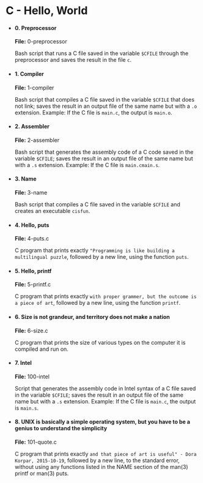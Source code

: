  <h1>C - Hello, World</h1>
    <ul>
        <li>
            <h4>0. Preprocessor</h4>
            <p><strong>File:</strong> 0-preprocessor</p>
            <p>Bash script that runs a C file saved in the variable <code>$CFILE</code> through the preprocessor and saves the result in the file <code>c</code>.</p>
        </li>
        <li>
            <h4>1. Compiler</h4>
            <p><strong>File:</strong> 1-compiler</p>
            <p>Bash script that compiles a C file saved in the variable <code>$CFILE</code> that does not link; saves the result in an output file of the same name but with a <code>.o</code> extension. Example: If the C file is <code>main.c</code>, the output is <code>main.o</code>.</p>
        </li>
        <li>
            <h4>2. Assembler</h4>
            <p><strong>File:</strong> 2-assembler</p>
            <p>Bash script that generates the assembly code of a C code saved in the variable <code>$CFILE</code>; saves the result in an output file of the same name but with a <code>.s</code> extension. Example: If the C file is <code>main.c</code, the result is <code>main.s</code>.</p>
        </li>
        <li>
            <h4>3. Name</h4>
            <p><strong>File:</strong> 3-name</p>
            <p>Bash script that compiles a C file saved in the variable <code>$CFILE</code> and creates an executable <code>cisfun</code>.</p>
        </li>
        <li>
            <h4>4. Hello, puts</h4>
            <p><strong>File:</strong> 4-puts.c</p>
            <p>C program that prints exactly <code>"Programming is like building a multilingual puzzle</code>, followed by a new line, using the function <code>puts</code>.</p>
        </li>
        <li>
            <h4>5. Hello, printf</h4>
            <p><strong>File:</strong> 5-printf.c</p>
            <p>C program that prints exactly <code>with proper grammer, but the outcome is a piece of art</code>, followed by a new line, using the function <code>printf</code>.</p>
        </li>
        <li>
            <h4>6. Size is not grandeur, and territory does not make a nation</h4>
            <p><strong>File:</strong> 6-size.c</p>
            <p>C program that prints the size of various types on the computer it is compiled and run on.</p>
        </li>
        <li>
            <h4>7. Intel</h4>
            <p><strong>File:</strong> 100-intel</p>
            <p>Script that generates the assembly code in Intel syntax of a C file saved in the variable <code>$CFILE</code>; saves the result in an output file of the same name but with a <code>.s</code> extension. Example: If the C file is <code>main.c</code>, the output is <code>main.s</code>.</p>
        </li>
        <li>
            <h4>8. UNIX is basically a simple operating system, but you have to be a genius to understand the simplicity</h4>
            <p><strong>File:</strong> 101-quote.c</p>
            <p>C program that prints exactly <code>and that piece of art is useful" - Dora Korpar, 2015-10-19</code>, followed by a new line, to the standard error, without using any functions listed in the NAME section of the man(3) printf or man(3) puts.</p>
        </li>
    </ul>
